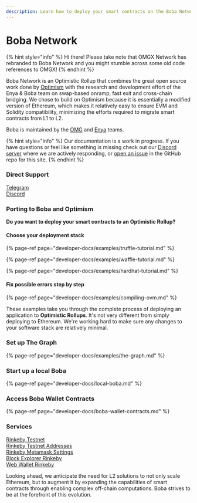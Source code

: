 ```yaml
---
description: Learn how to deploy your smart contracts on the Boba Network OVM
---
```


# Boba Network

{% hint style="info" %}
Hi there! Please take note that OMGX Network has rebranded to Boba Network and you might stumble across some old code references to OMGX!
{% endhint %}

Boba Network is an Optimistic Rollup that combines the great open source work done by [Optimism](https://community.optimism.io/) with the research and development effort of the Enya & Boba team on swap-based onramp, fast exit and cross-chain bridging. We chose to build on Optimism because it is essentially a modified version of Ethereum, which makes it relatively easy to ensure EVM and Solidity compatibility, minimizing the efforts required to migrate smart contracts from L1 to L2.

Boba is maintained by the [OMG](https://omg.network) and [Enya](https://enya.ai) teams.

{% hint style="info" %}
Our documentation is a work in progress. If you have questions or feel like something is missing check out our [Discord server](https://omg.eco/support) where we are actively responding, or [open an issue](https://github.com/omgnetwork) in the GitHub repo for this site.
{% endhint %}

### Direct Support

[Telegram](https://t.me/bobadev)  
[Discord](https://omg.eco/support)

### Porting to Boba and Optimism

**Do you want to deploy your smart contracts to an Optimistic Rollup?**

#### Choose your deployment stack

{% page-ref page="developer-docs/examples/truffle-tutorial.md" %}

{% page-ref page="developer-docs/examples/waffle-tutorial.md" %}

{% page-ref page="developer-docs/examples/hardhat-tutorial.md" %}

#### Fix possible errors step by step

{% page-ref page="developer-docs/examples/compiling-ovm.md" %}

These examples take you through the complete process of deploying an application to **Optimistic Rollups**. It's not very different from simply deploying to Ethereum. We're working hard to make sure any changes to your software stack are relatively minimal.

### Set up The Graph

{% page-ref page="developer-docs/examples/the-graph.md" %}

### Start up a local Boba

{% page-ref page="developer-docs/local-boba.md" %}

### **Access Boba Wallet Contracts**

{% page-ref page="developer-docs/boba-wallet-contracts.md" %}

### **Services**

[Rinkeby Testnet](https://rinkeby.omgx.network/)  
[Rinkeby Testnet Addresses](https://docs.omgx.network/developer-docs/rinkeby-testnet-addresses)  
[Rinkeby Metamask Settings](https://docs.omgx.network/developer-docs/rinkeby-metamask-settings)  
[Block Explorer Rinkeby](https://omg.eco/omgx-explorer-rinkeby)  
[Web Wallet Rinkeby](https://omg.eco/omgx-wallet-rinkeby)

Looking ahead, we anticipate the need for L2 solutions to not only scale Ethereum, but to augment it by expanding the capabilities of smart contracts through enabling complex off-chain computations. Boba strives to be at the forefront of this evolution.

